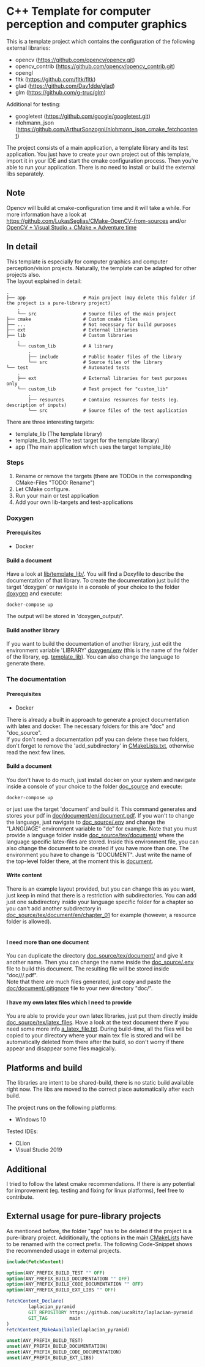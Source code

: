 # C++ Template for computer perception and computer graphics

This is a template project which contains the configuration of
the following external libraries:
- opencv (https://github.com/opencv/opencv.git)
- opencv_contrib (https://github.com/opencv/opencv_contrib.git)
- opengl
- fltk (https://github.com/fltk/fltk)
- glad (https://github.com/Dav1dde/glad)
- glm (https://github.com/g-truc/glm)

Additional for testing:
- googletest (https://github.com/google/googletest.git)
- nlohmann_json (https://github.com/ArthurSonzogni/nlohmann_json_cmake_fetchcontent)

The project consists of a main application, a template library and its test application.
You just have to create your own project out of this template, import it in your IDE and start the cmake configuration
process. Then you're able to run your application.
There is no need to install or build the external libs separately.

## Note
Opencv will build at cmake-configuration time and it will take a while. For more information
have a look at<br>
https://github.com/LukasSeglias/CMake-OpenCV-from-sources and/or <br>
[OpenCV + Visual Studio + CMake = Adventure time](http://www.graymatterdeveloper.com/2019/12/25/opencv-and-cmake-in-cpp/)

## In detail
This template is especially for computer graphics and computer perception/vision projects.
Naturally, the template can be adapted for other projects also.<br>
The layout explained in detail:
```
.
├── app                     # Main project (may delete this folder if the project is a pure-library project)
    .
    └── src                 # Source files of the main project
├── cmake                   # Custom cmake files
├── ...                     # Not necessary for build purposes
├── ext                     # External libraries
├── lib                     # Custom libraries
    .
    └── custom_lib          # A library
        .
        ├── include         # Public header files of the library
        └── src             # Source files of the library
└── test                    # Automated tests
    .
    ├── ext                 # External libraries for test purposes only
    └── custom_lib          # Test project for "custom_lib"
        .
        ├── resources       # Contains resources for tests (eg. description of inputs)
        └── src             # Source files of the test application
```
There are three interesting targets:
- template_lib (The template library)
- template_lib_test (The test target for the template library)
- app (The main application which uses the target template_lib)

### Steps
1. Rename or remove the targets (there are TODOs in the corresponding CMake-Files "TODO: Rename")
2. Let CMake configure.
3. Run your main or test application
4. Add your own lib-targets and test-applications

### Doxygen
#### Prerequisites
- Docker

#### Build a document
Have a look at [lib/template_lib/](lib/template_lib). You will find a Doxyfile to describe the
documentation of that library. To create the documentation just build the target 'doxygen' or 
navigate in a console of your choice to the folder [doxygen](doxygen) and execute:
```
docker-compose up
```
The output will be stored in 'doxygen_output/<name-of-library>'.

#### Build another library
If you want to build the documentation of another library, just edit the environment
variable 'LIBRARY' [doxygen/.env](doxygen/.env) (this is the name of the folder of the library, eg. [template_lib](lib/template_lib)).
You can also change the language to generate there.

### The documentation
#### Prerequisites
- Docker

There is already a built in approach to generate a project documentation with
latex and docker. The necessary folders for this are "doc" and "doc_source".<br>
If you don't need a documentation pdf you can delete these two folders, don't forget to
remove the 'add_subdirectory' in [CMakeLists.txt](CMakeLists.txt), otherwise
read the next few lines.<br>

#### Build a document
You don't have to do much, just install docker on your system and navigate inside a console of your choice to
the folder [doc_source](doc_source) and execute:<br>
```
docker-compose up
```
or just use the target 'document' and build it.
This command generates and stores your pdf in [doc/document/en/document.pdf](doc/document/en/document.pdf).
If you wan't to change the language, just navigate to [doc_source/.env](doc_source/.env) and change the "LANGUAGE"
environment variable to "de" for example. Note that you must provide a language folder inside [doc_source/tex/document/](doc_source/tex/document)
where the language specific latex-files are stored. Inside this environment file, you can also change the document to
be created if you have more than one. The environment you have to change is "DOCUMENT". Just write the name of the
top-level folder there, at the moment this is [document](doc_source/tex/document).

#### Write content
There is an example layout provided, but you can change this as you want, just keep in mind
that there is a restriction with subdirectories. You can add just one subdirectory inside your language specific folder for
a chapter so you can't add another subdirectory in [doc_source/tex/document/en/chapter_01](doc_source/tex/document/en/chapter_01) for example
(however, a resource folder is allowed).<br><br>

#### I need more than one document
You can duplicate the directory [doc_source/tex/document/](doc_source/tex/document) and give it another name.
Then you can change the name inside the [doc_source/.env](doc_source/.env) file to build this document.
The resulting file will be stored inside "doc/<your-name>/<your-language>/<your-main-latex-file-name>.pdf".<br>
Note that there are much files generated, just copy and paste the [doc/document/.gitignore](doc/document/.gitignore)
file to your new directory "doc/<your-name>".

#### I have my own latex files which I need to provide
You are able to provide your own latex libraries, just put them directly inside [doc_source/tex/latex_files](doc_source/tex/latex_files).
Have a look at the text document there if you need some more info [a_latex_file.txt](doc_source/tex/latex_files/a_latex_file.txt).
During build-time, all the files will be copied to your directory where your main tex file is stored and will be automatically deleted from there after the build,
so don't worry if there appear and disappear some files magically.

## Platforms and build
The libraries are intent to be shared-build, there is no static build available right now.
The libs are moved to the correct place automatically after each build.

The project runs on the following platforms:
- Windows 10

Tested IDEs:
- CLion
- Visual Studio 2019

## Additional
I tried to follow the latest cmake recommendations. If there is any potential for improvement
(eg. testing and fixing for linux platforms), feel free to contribute.

## External usage for pure-library projects
As mentioned before, the folder "app" has to be deleted if the project is a pure-library project.
Additionally, the options in the main [CMakeLists](CMakeLists.txt) have to be renamed with the correct prefix.
The following Code-Snippet shows the recommended usage in external projects.
```cmake
include(FetchContent)

option(ANY_PREFIX_BUILD_TEST "" OFF)
option(ANY_PREFIX_BUILD_DOCUMENTATION "" OFF)
option(ANY_PREFIX_BUILD_CODE_DOCUMENTATION "" OFF)
option(ANY_PREFIX_BUILD_EXT_LIBS "" OFF)

FetchContent_Declare(
        laplacian_pyramid
        GIT_REPOSITORY https://github.com/LucaRitz/laplacian-pyramid
        GIT_TAG        main
)
FetchContent_MakeAvailable(laplacian_pyramid)

unset(ANY_PREFIX_BUILD_TEST)
unset(ANY_PREFIX_BUILD_DOCUMENTATION)
unset(ANY_PREFIX_BUILD_CODE_DOCUMENTATION)
unset(ANY_PREFIX_BUILD_EXT_LIBS)
```